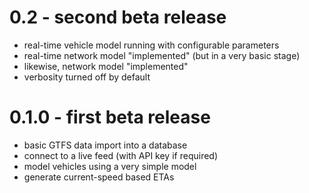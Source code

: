 # 0.2 - second beta release

- real-time vehicle model running with configurable parameters
- real-time network model "implemented" (but in a very basic stage)
- likewise, network model "implemented"
- verbosity turned off by default


# 0.1.0 - first beta release

- basic GTFS data import into a database
- connect to a live feed (with API key if required)
- model vehicles using a very simple model
- generate current-speed based ETAs
